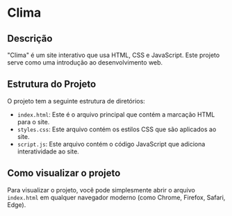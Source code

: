 # Clima

## Descrição

"Clima" é um site interativo que usa HTML, CSS e JavaScript. Este projeto serve como uma introdução ao desenvolvimento web.

## Estrutura do Projeto

O projeto tem a seguinte estrutura de diretórios:

- `index.html`: Este é o arquivo principal que contém a marcação HTML para o site.
- `styles.css`: Este arquivo contém os estilos CSS que são aplicados ao site.
- `script.js`: Este arquivo contém o código JavaScript que adiciona interatividade ao site.

## Como visualizar o projeto

Para visualizar o projeto, você pode simplesmente abrir o arquivo `index.html` em qualquer navegador moderno (como Chrome, Firefox, Safari, Edge).


